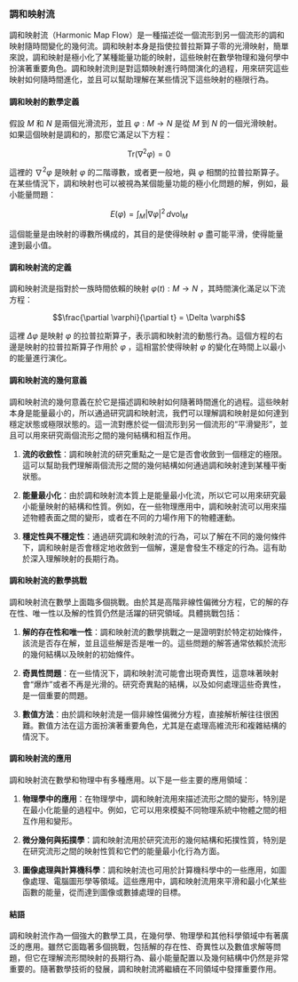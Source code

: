 ### 調和映射流

調和映射流（Harmonic Map Flow）是一種描述從一個流形到另一個流形的調和映射隨時間變化的幾何流。調和映射本身是指使拉普拉斯算子零的光滑映射，簡單來說，調和映射是極小化了某種能量功能的映射，這些映射在數學物理和幾何學中扮演著重要角色。調和映射流則是對這類映射進行時間演化的過程，用來研究這些映射如何隨時間進化，並且可以幫助理解在某些情況下這些映射的極限行為。

#### 調和映射的數學定義

假設  $`M`$  和  $`N`$  是兩個光滑流形，並且  $`\varphi : M \to N`$  是從  $`M`$  到  $`N`$  的一個光滑映射。如果這個映射是調和的，那麼它滿足以下方程：


```math
\text{Tr}(\nabla^2 \varphi) = 0
```


這裡的  $`\nabla^2 \varphi`$  是映射  $`\varphi`$  的二階導數，或者更一般地，與  $`\varphi`$  相關的拉普拉斯算子。在某些情況下，調和映射也可以被視為某個能量功能的極小化問題的解，例如，最小能量問題：


```math
E(\varphi) = \int_{M} |\nabla \varphi|^2 \, d\text{vol}_M
```


這個能量是由映射的導數所構成的，其目的是使得映射  $`\varphi`$  盡可能平滑，使得能量達到最小值。

#### 調和映射流的定義

調和映射流是指對於一族時間依賴的映射  $`\varphi(t) : M \to N`$ ，其時間演化滿足以下流方程：


```math
\frac{\partial \varphi}{\partial t} = \Delta \varphi
```


這裡  $`\Delta \varphi`$  是映射  $`\varphi`$  的拉普拉斯算子，表示調和映射流的動態行為。這個方程的右邊是映射的拉普拉斯算子作用於  $`\varphi`$ ，這相當於使得映射  $`\varphi`$  的變化在時間上以最小的能量進行演化。

#### 調和映射流的幾何意義

調和映射流的幾何意義在於它是描述調和映射如何隨著時間進化的過程。這些映射本身是能量最小的，所以通過研究調和映射流，我們可以理解調和映射是如何達到穩定狀態或極限狀態的。這一流對應於從一個流形到另一個流形的“平滑變形”，並且可以用來研究兩個流形之間的幾何結構和相互作用。

1. **流的收斂性**：調和映射流的研究重點之一是它是否會收斂到一個穩定的極限。這可以幫助我們理解兩個流形之間的幾何結構如何通過調和映射達到某種平衡狀態。

2. **能量最小化**：由於調和映射流本質上是能量最小化流，所以它可以用來研究最小能量映射的結構和性質。例如，在一些物理應用中，調和映射流可以用來描述物體表面之間的變形，或者在不同的力場作用下的物體運動。

3. **穩定性與不穩定性**：通過研究調和映射流的行為，可以了解在不同的幾何條件下，調和映射是否會穩定地收斂到一個解，還是會發生不穩定的行為。這有助於深入理解映射的長期行為。

#### 調和映射流的數學挑戰

調和映射流在數學上面臨多個挑戰。由於其是高階非線性偏微分方程，它的解的存在性、唯一性以及解的性質仍然是活躍的研究領域。具體挑戰包括：

1. **解的存在性和唯一性**：調和映射流的數學挑戰之一是證明對於特定初始條件，該流是否存在解，並且這些解是否是唯一的。這些問題的解答通常依賴於流形的幾何結構以及映射的初始條件。

2. **奇異性問題**：在一些情況下，調和映射流可能會出現奇異性，這意味著映射會“爆炸”或者不再是光滑的。研究奇異點的結構，以及如何處理這些奇異性，是一個重要的問題。

3. **數值方法**：由於調和映射流是一個非線性偏微分方程，直接解析解往往很困難。數值方法在這方面扮演著重要角色，尤其是在處理高維流形和複雜結構的情況下。

#### 調和映射流的應用

調和映射流在數學和物理中有多種應用。以下是一些主要的應用領域：

1. **物理學中的應用**：在物理學中，調和映射流用來描述流形之間的變形，特別是在最小化能量的過程中。例如，它可以用來模擬不同物理系統中物體之間的相互作用和變形。

2. **微分幾何與拓撲學**：調和映射流用於研究流形的幾何結構和拓撲性質，特別是在研究流形之間的映射性質和它們的能量最小化行為方面。

3. **圖像處理與計算機科學**：調和映射流也可用於計算機科學中的一些應用，如圖像處理、電腦圖形學等領域。這些應用中，調和映射流用來平滑和最小化某些函數的能量，從而達到圖像或數據處理的目標。

#### 結語

調和映射流作為一個強大的數學工具，在幾何學、物理學和其他科學領域中有著廣泛的應用。雖然它面臨著多個挑戰，包括解的存在性、奇異性以及數值求解等問題，但它在理解流形間映射的長期行為、最小能量配置以及幾何結構中仍然是非常重要的。隨著數學技術的發展，調和映射流將繼續在不同領域中發揮重要作用。